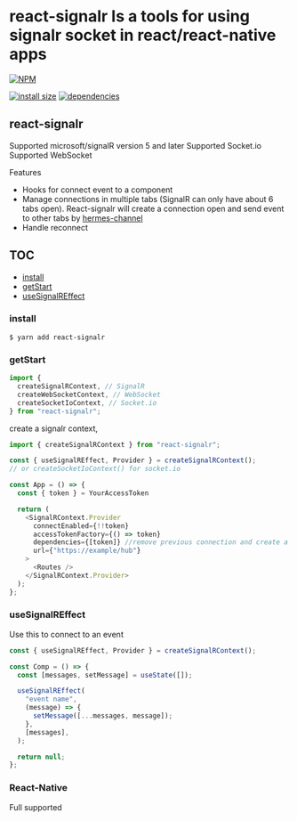 # react-signalr Is a tools for using signalr socket in react/react-native apps

[![NPM](https://nodei.co/npm/react-signalr.png)](https://nodei.co/npm/react-signalr/)

[![install size](https://packagephobia.now.sh/badge?p=react-signalr)](https://packagephobia.now.sh/result?p=react-signalr) [![dependencies](https://david-dm.org/hosseinmd/react-signalr.svg)](https://david-dm.org/hosseinmd/react-signalr.svg)

## react-signalr

Supported microsoft/signalR version 5 and later
Supported Socket.io
Supported WebSocket

Features

- Hooks for connect event to a component
- Manage connections in multiple tabs (SignalR can only have about 6 tabs open). React-signalr will create a connection open and send event to other tabs by [hermes-channel](https://github.com/hosseinmd/hermes)
- Handle reconnect

## TOC

- [install](#install)
- [getStart](#getStart)
- [useSignalREffect](#useSignalREffect)

### install

`$ yarn add react-signalr`

### getStart

```js
import {
  createSignalRContext, // SignalR
  createWebSocketContext, // WebSocket
  createSocketIoContext, // Socket.io
} from "react-signalr";
```

create a signalr context,

```js
import { createSignalRContext } from "react-signalr";

const { useSignalREffect, Provider } = createSignalRContext();
// or createSocketIoContext() for socket.io

const App = () => {
  const { token } = YourAccessToken

  return (
    <SignalRContext.Provider
      connectEnabled={!!token}
      accessTokenFactory={() => token}
      dependencies={[token]} //remove previous connection and create a new connection if changed
      url={"https://example/hub"}
    >
      <Routes />
    </SignalRContext.Provider>
  );
};
```

### useSignalREffect

Use this to connect to an event

```js
const { useSignalREffect, Provider } = createSignalRContext();

const Comp = () => {
  const [messages, setMessage] = useState([]);

  useSignalREffect(
    "event name",
    (message) => {
      setMessage([...messages, message]);
    },
    [messages],
  );

  return null;
};
```

### React-Native

Full supported
